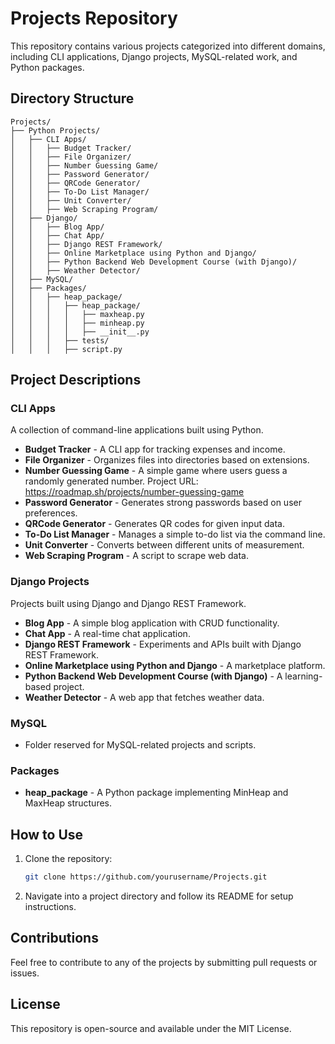 # Projects Repository

This repository contains various projects categorized into different domains, including CLI applications, Django projects, MySQL-related work, and Python packages.

## Directory Structure

```
Projects/
├── Python Projects/
│   ├── CLI Apps/
│   │   ├── Budget Tracker/
│   │   ├── File Organizer/
│   │   ├── Number Guessing Game/
│   │   ├── Password Generator/
│   │   ├── QRCode Generator/
│   │   ├── To-Do List Manager/
│   │   ├── Unit Converter/
│   │   ├── Web Scraping Program/
│   ├── Django/
│   │   ├── Blog App/
│   │   ├── Chat App/
│   │   ├── Django REST Framework/
│   │   ├── Online Marketplace using Python and Django/
│   │   ├── Python Backend Web Development Course (with Django)/
│   │   ├── Weather Detector/
│   ├── MySQL/
│   ├── Packages/
│   │   ├── heap_package/
│   │   │   ├── heap_package/
│   │   │   │   ├── maxheap.py
│   │   │   │   ├── minheap.py
│   │   │   │   ├── __init__.py
│   │   │   ├── tests/
│   │   │   ├── script.py
```

## Project Descriptions

### CLI Apps
A collection of command-line applications built using Python.
- **Budget Tracker** - A CLI app for tracking expenses and income.
- **File Organizer** - Organizes files into directories based on extensions.
- **Number Guessing Game** - A simple game where users guess a randomly generated number.
  Project URL: https://roadmap.sh/projects/number-guessing-game
- **Password Generator** - Generates strong passwords based on user preferences.
- **QRCode Generator** - Generates QR codes for given input data.
- **To-Do List Manager** - Manages a simple to-do list via the command line.
- **Unit Converter** - Converts between different units of measurement.
- **Web Scraping Program** - A script to scrape web data.

### Django Projects
Projects built using Django and Django REST Framework.
- **Blog App** - A simple blog application with CRUD functionality.
- **Chat App** - A real-time chat application.
- **Django REST Framework** - Experiments and APIs built with Django REST Framework.
- **Online Marketplace using Python and Django** - A marketplace platform.
- **Python Backend Web Development Course (with Django)** - A learning-based project.
- **Weather Detector** - A web app that fetches weather data.

### MySQL
- Folder reserved for MySQL-related projects and scripts.

### Packages
- **heap_package** - A Python package implementing MinHeap and MaxHeap structures.

## How to Use
1. Clone the repository:
   ```sh
   git clone https://github.com/yourusername/Projects.git
   ```
2. Navigate into a project directory and follow its README for setup instructions.

## Contributions
Feel free to contribute to any of the projects by submitting pull requests or issues.

## License
This repository is open-source and available under the MIT License.

